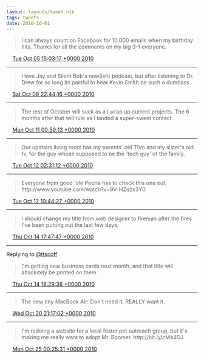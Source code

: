 ```yaml
---
layout: layouts/tweet.njk
tags: tweets
date: 2010-10-01
---
```


> I can always count on Facebook for 10,000 emails when my birthday hits\. Thanks for all the comments on my big 3\-1 everyone\.

<img src="/img/tweet-media/tweet.ico" width="12" /> [Tue Oct 05 15:03:17 +0000 2010](https://twitter.com/timwasson/status/26464260983)

----

> I love Jay and Silent Bob's new\(ish\) podcast, but after listening to Dr\. Drew for so long its painful to hear Kevin Smith be such a dumbass\.

<img src="/img/tweet-media/tweet.ico" width="12" /> [Sat Oct 09 22:44:16 +0000 2010](https://twitter.com/timwasson/status/26882359278)

----

> The rest of October will suck as a I wrap up current projects\. The 6 months after that will rule as I landed a super\-sweet contact\.

<img src="/img/tweet-media/tweet.ico" width="12" /> [Mon Oct 11 00:59:13 +0000 2010](https://twitter.com/timwasson/status/26986911414)

----

> Our upstairs living room has my parents' old TiVo and my sister's old tv, for the guy whose supposed to be the 'tech guy' of the family\.

<img src="/img/tweet-media/tweet.ico" width="12" /> [Tue Oct 12 02:31:12 +0000 2010](https://twitter.com/timwasson/status/27098751629)

----

> Everyone from good 'ole Peoria has to check this one out\. http://www\.youtube\.com/watch?v\=9V\-HZqzx3Y0

<img src="/img/tweet-media/tweet.ico" width="12" /> [Tue Oct 12 19:44:27 +0000 2010](https://twitter.com/timwasson/status/27168236762)

----

> I should change my title from web designer to fireman after the fires I've been putting out the last few days\.

<img src="/img/tweet-media/tweet.ico" width="12" /> [Thu Oct 14 17:47:47 +0000 2010](https://twitter.com/timwasson/status/27362722699)

----

Replying to [@ttscoff](https://twitter.com/ttscoff/status/27364075173)

> I'm getting new business cards next month, and that title will absolutely be printed on them\.

<img src="/img/tweet-media/tweet.ico" width="12" /> [Thu Oct 14 18:29:36 +0000 2010](https://twitter.com/timwasson/status/27365641381)

----

> The new tiny MacBook Air: Don't need it\. REALLY want it\.

<img src="/img/tweet-media/tweet.ico" width="12" /> [Wed Oct 20 21:17:02 +0000 2010](https://twitter.com/timwasson/status/27965047718)

----

> I'm redoing a website for a local foster pet outreach group, but it's making me really want to adopt Mr\. Boomer\. http://bit\.ly/cMa4DJ

<img src="/img/tweet-media/tweet.ico" width="12" /> [Mon Oct 25 00:25:31 +0000 2010](https://twitter.com/timwasson/status/28643084410)